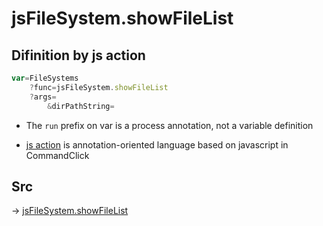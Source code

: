# jsFileSystem.showFileList

## Difinition by js action

```js.js
var=FileSystems
	?func=jsFileSystem.showFileList
	?args=
		&dirPathString=
```

- The `run` prefix on var is a process annotation, not a variable definition

- [js action](#) is annotation-oriented language based on javascript in CommandClick

## Src

-> [jsFileSystem.showFileList](https://github.com/puutaro/CommandClick/blob/master/app/src/main/java/com/puutaro/commandclick/fragment_lib/terminal_fragment/js_interface/file/JsFileSystem.kt#L266)


